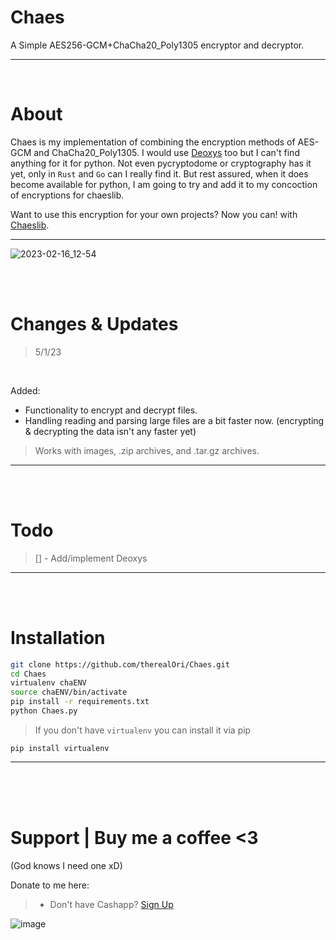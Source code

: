 # Chaes
A Simple AES256-GCM+ChaCha20_Poly1305 encryptor and decryptor.
__ __

<br />

# About
Chaes is my implementation of combining the encryption methods of AES-GCM and ChaCha20_Poly1305. I would use [Deoxys](https://sites.google.com/view/deoxyscipher) too but I can't find anything for it for python. Not even pycryptodome or cryptography has it yet, only in `Rust` and `Go` can I really find it. But rest assured, when it does become available for python, I am going to try and add it to my concoction of encryptions for chaeslib.

Want to use this encryption for your own projects? Now you can! with [Chaeslib](https://pypi.org/project/Chaeslib/).
__ __

![2023-02-16_12-54](https://user-images.githubusercontent.com/45724082/219472726-90df44d2-f7a9-4d57-9dec-e3eff13d5fad.png)

<br />
<br />

# Changes & Updates
> 5/1/23

<br />

Added:
* Functionality to encrypt and decrypt files.
* Handling reading and parsing large files are a bit faster now. (encrypting & decrypting the data isn't any faster yet)
> Works with images, .zip archives, and .tar.gz archives.
__ __

<br />
<br />

# Todo
> [] - Add/implement Deoxys
__ __

<br />
<br />

# Installation
```bash
git clone https://github.com/therealOri/Chaes.git
cd Chaes
virtualenv chaENV
source chaENV/bin/activate
pip install -r requirements.txt
python Chaes.py
```
> If you don't have `virtualenv` you can install it via pip

`pip install virtualenv`
__ __


<br />
<br />
<br />

# Support  |  Buy me a coffee <3
(God knows I need one xD)

Donate to me here:
> - Don't have Cashapp? [Sign Up](https://cash.app/app/TKWGCRT)

![image](https://user-images.githubusercontent.com/45724082/158000721-33c00c3e-68bb-4ee3-a2ae-aefa549cfb33.png)
